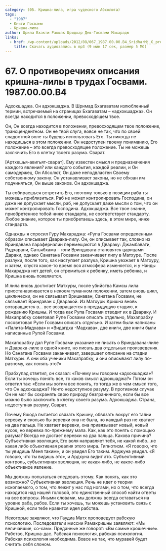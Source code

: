 ```yaml
---
category: (05. Кришна-лила, игра чудесного Абсолюта)
tags:
  - "1987"
  - Книги Госвами
  - Кришна-лила
author: Шрила Бхакти Ракшак Шридхар Дев-Госвами Махарадж
links:
  - href: /wp-content/uploads/2012/08/067_1987.00.00.B4_SridharMj_O_protivorechiyah_opisaniya_Krishna-lily_v_trudah_Gosvami.mp3
    title: Скачать аудиозапись в mp3 (9 мин 17 сек, размер 5 Мб)
---
```


# 67. О противоречиях описания кришна-лилы в трудах Госвами. 1987.00.00.B4

Адхокшаджа. Он адхокшаджа. В Шримад Бхагаватам излюбленный термин, встречаемый на страницах Бхагаватам – «адхокшаджа». Он всегда находится в положении, превосходящем твое.

Он, Он всегда находится в положении, превосходящем твое положение, трансцендентном. Он не твой слуга, вовсе не так, что по своей сладостной воле ты будешь использовать Его. Ты никогда не находишься в этом положении. Он недоступен твоему пониманию, Его положение – это всегда превосходящее положение. Ты не можешь заключить Его в клетку твоего разума. Сварат.

[Артхешья-авигьят-сварат]. Ему известен смысл и предназначения каждого явления? или каждого события, каждой реалии, и Он самодержец, Он Абсолют, Он даже неподвластен Своему собственному закону. Он устанавливает законы, но не обязан им подчиняться, Он выше законов. Он адхокшаджа.

Ты собираешься встретить Его, поэтому только в позиции раба ты можешь приблизиться. Раб не может контролировать Господина, он даже не допускает мысли, раб, не допускает даже мысли о том, что он может контролировать Господина. Адхокшаджа. Все твое знание, приобретенное тобой ниже стандарта, не соответствует стандарту. Любое знание, которое ты приобретаешь здесь, в этом мире, ниже стандарта.

Однажды я спросил Гуру Махараджа: «Рупа Госвами определенным образом описывает Дварака-лилу. Он, он описывает так, словно из Вриндавана параферналии перемещаются в Двараку: Джамбавати, Радхарани, Сатьябхама – гопи Вриндавата становятся царицами Дараки, однако Санатана Госвами заканчивает лилу в Матхуре. После разлуки, после того, как наступает разлука, Кришна уезжает в Матхуру, и затем, спустя какое-то время вся атмосфера изменяется, и у Нанды Махараджа нет детей, он стремиться к ребенку, иметь ребенка, и Кришна вновь появляется.

И лила вновь достигает Матхуры, после убийства Камсы лила приостанавливается в некоем туманном положении, затем вновь цикл, циклически, он не связывает Вришнаван, Санатана Госвами, не связывает Вриндаван с Дваракой. Из Матхуры Кришна вновь возвращается в… все возвращается в предыдущую стадию, к рождению Кришны. И тогда как Рупа Госвами отводит их в Двараку. И Махапрабху советовал Рупе Госвами описать отдельно, Махапрабху посоветовал Рупе Госвами описать отдельно. И затем были написаны «Лалита-Мадхава» и «Видагдха -Мадхава», две книги, две книги были написанные Рупой Госвами.

Махапорабху дал Рупе Госвами указание не писать о Вриндавана-лиле и Дварака-лиле в одной книге, но писать два отдельных произведения. Но Санатана Госвами заканчивает, завершает описание на стадии Матхуры. А они оба ученики Махапрабху, и они описывают лилу по-разному, как понять это?»

Прабхупад ответил, он сказал: «Почему мы говорим «адхокшаджа»? Если ты хочешь понять все, то каков смысл адхокшаджа?» Потом он ответил так: «Если мы хотим все понять, то тогда же в чем смысл того, что Он адхокшаджа? Нечто недоступное разуму. В противном случае Он не мог бы сохранять свою природу безграничного, если бы все можно было заключить в клетку своего разума. Адхокшаджа. Страна, недоступная разуму, Сварат.

Почему Яшода пытается связать Кришну, обвязать вокруг его талии веревку и сколько бы веревки она не была, но каждый раз не хватает на два пальца. Не хватает веревки, она привязывает новый, новый кусок, но веревка по-прежнему мала. Как, как это понять с помощью разума? Всегда не достает веревки на два пальца. Какова причина? Субъективная эволюция, Его воля направляет тебя, не какой либо…не какая либо объективная реалия этого мира. Гипнотизм. «Я говорю, что ты увидишь Меня таким», и он увидел Его таким. Арджуна увидел. «Я говорю, что ты видишь это», и Ардхуна видит это. Субъективный контроль, субъективная эволюция, не какая-либо, не какое-либо объективное явление.

Мы должны попытаться следовать этому. Как понять, как это возможно? Субъективная эволюция. Речь не идет о теории ископаемого, о том, что лежит у нас под ногами, но о том, что всегда находится над нашей головой, это единственный способ найти ответы на все вопросы. Иными словами, мы должны всегда оставаться на уровне раба, рабов. Если ты хочешь, ты можешь установить связь с Кришной, если тебе нравится идея рабства.

Некоторые заявляют, что Гаудиа Матх проповедует рабскую психологию. Последователи миссии Рамакришны заявляют: «Мы величайшие, со-хам». Преданные же говорят: «Вы самые крошечные». Рабство, Кришна-дас. Рабская психология, рабская психология. Рабская психология необходима. Вовсе не так, что муравей будет считать себя слоном.

